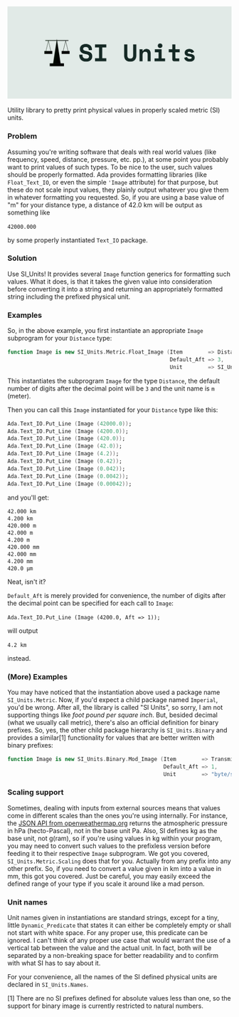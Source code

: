 ![SI Units](assets/img/logo.png)

Utility library to pretty print physical values in properly scaled metric (SI) units.

### Problem

Assuming you're writing software that deals with real world values (like frequency, speed, distance, pressure, etc. pp.), at some point you probably want to print values of such types.  To be nice to the user, such values should be properly formatted.  Ada provides formatting libraries (like `Float_Text_IO`, or even the simple `'Image` attribute) for that purpose, but these do not scale input values, they plainly output whatever you give them in whatever formatting you requested.  So, if you are using a base value of "m" for your distance type, a distance of 42.0 km will be output as something like

`42000.000`

by some properly instantiated `Text_IO` package.

### Solution

Use SI_Units!  It provides several `Image` function generics for formatting such values.  What it does, is that it takes the given value into consideration before converting it into a string and returning an appropriately formatted string including the prefixed physical unit.

### Examples

So, in the above example, you first instantiate an appropriate `Image` subprogram for your `Distance` type:

```ada
function Image is new SI_Units.Metric.Float_Image (Item        => Distance,
                                                   Default_Aft => 3,
                                                   Unit        => SI_Units.Meter);
```

This instantiates the subprogram `Image` for the type `Distance`, the default number of digits after the decimal point will be `3` and the unit name is `m` (meter).

Then you can call this `Image` instantiated for your `Distance` type like this:

```ada
Ada.Text_IO.Put_Line (Image (42000.0));
Ada.Text_IO.Put_Line (Image (4200.0));
Ada.Text_IO.Put_Line (Image (420.0));
Ada.Text_IO.Put_Line (Image (42.0));
Ada.Text_IO.Put_Line (Image (4.2));
Ada.Text_IO.Put_Line (Image (0.42));
Ada.Text_IO.Put_Line (Image (0.042));
Ada.Text_IO.Put_Line (Image (0.0042));
Ada.Text_IO.Put_Line (Image (0.00042));
```

and you'll get:

```
42.000 km
4.200 km
420.000 m
42.000 m
4.200 m
420.000 mm
42.000 mm
4.200 mm
420.0 µm
```

Neat, isn't it?

`Default_Aft` is merely provided for convenience, the number of digits after the decimal point can be specified for each call to `Image`:

`Ada.Text_IO.Put_Line (Image (4200.0, Aft => 1));`

will output

`4.2 km`

instead.

### (More) Examples

You may have noticed that the instantiation above used a package name `SI_Units.Metric`.  Now, if you'd expect a child package named `Imperial`, you'd be wrong.  After all, the library is called "SI Units", so sorry, I am not supporting things like *foot pound per square inch*.  But, besided decimal (what we usually call metric), there's also an official definition for binary prefixes.  So, yes, the other child package hierarchy is `SI_Units.Binary` and provides a similar[1] functionality for values that are better written with binary prefixes:

```ada
function Image is new SI_Units.Binary.Mod_Image (Item        => Transmission_Speed,
                                                 Default_Aft => 1,
                                                 Unit        => "byte/s");
```

### Scaling support

Sometimes, dealing with inputs from external sources means that values come in different scales than the ones you're using internally.  For instance, the [JSON API from openweathermap.org](https://openweathermap.org/api) returns the atmospheric pressure in hPa (hecto-Pascal), not in the base unit Pa.  Also, SI defines kg as the base unit, not g(ram), so if you're using values in kg within your program, you may need to convert such values to the prefixless version before feeding it to their respective `Image` subprogram.
We got you covered, `SI_Units.Metric.Scaling` does that for you.  Actually from any prefix into any other prefix.  So, if you need to convert a value given in km into a value in mm, this got you covered.  Just be careful, you may easily exceed the defined range of your type if you scale it around like a mad person.

### Unit names

Unit names given in instantiations are standard strings, except for a tiny, little `Dynamic_Predicate` that states it can either be completely empty or shall not start with white space.  For any proper use, this predicate can be ignored.  I can't think of any proper use case that would warrant the use of a vertical tab between the value and the actual unit.  In fact, both will be separated by a non-breaking space for better readability and to confirm with what SI has to say about it.

For your convenience, all the names of the SI defined physical units are declared in `SI_Units.Names`.


[1] There are no SI prefixes defined for absolute values less than one, so the support for binary image is currently restricted to natural numbers.
